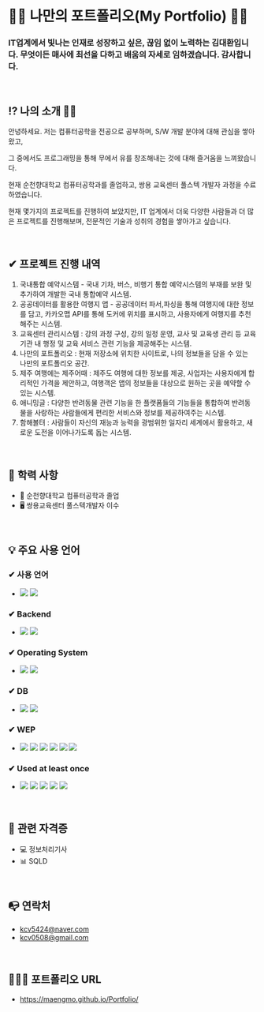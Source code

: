 # 👨‍💻 나만의 포트폴리오(My Portfolio) 👨‍💻
### IT업계에서 빛나는 인재로 성장하고 싶은, 끊임 없이 노력하는 김대환입니다. 무엇이든 매사에 최선을 다하고 배움의 자세로 임하겠습니다. 감사합니다.<br>         
<br>    
   
## ⁉ 나의 소개 🙇🏼
  <p>안녕하세요. 저는 컴퓨터공학을 전공으로 공부하며, S/W 개발 분야에 대해 관심을 쌓아 왔고,</p>
  <p>그 중에서도 프로그래밍을 통해 무에서 유를 창조해내는 것에 대해 즐거움을 느껴왔습니다.</p>
  <p>현재 순천향대학교 컴퓨터공학과를 졸업하고, 쌍용 교육센터 풀스텍 개발자 과정을 수료하였습니다.</p>
  <p>현재 몇가지의 프로젝트를 진행하여 보았지만, IT 업계에서 더욱 다양한 사람들과 더 많은 프로젝트를 진행해보며, 전문적인 기술과 성취의 경험을 쌓아가고 싶습니다.</p>
   
  <br> 
   
## ✔ 프로젝트 진행 내역 
1. 국내통합 예약시스템 - 국내 기차, 버스, 비행기 통합 예약시스템의 부재를 보완 및 추가하여 개발한 국내 통합예약 시스템.
2. 공공데이터를 활용한 여행지 앱 - 공공데이터 파서,파싱을 통해 여행지에 대한 정보를 담고, 카카오맵 API를 통해 도커에 위치를 표시하고, 사용자에게 여행지를 추천해주는 시스템.
3. 교육센터 관리시스템 : 강의 과정 구성, 강의 일정 운영, 교사 및 교육생 관리 등 교육기관 내 행정 및 교육 서비스 관련 기능을 제공해주는 시스템.
4. 나만의 포트폴리오 : 현재 저장소에 위치한 사이트로, 나의 정보들을 담을 수 있는 나만의 포트폴리오 공간.
5. 제주 여행에는 제주어때 : 제주도 여행에 대한 정보를 제공, 사업자는 사용자에게 합리적인 가격을 제안하고, 여행객은 앱의 정보들을 대상으로 원하는 곳을 예약할 수 있는 시스템.
6. 애니밍글 :  다양한 반려동물 관련 기능을 한 플랫폼들의 기능들을 통합하여 반려동물을 사랑하는 사람들에게 편리한 서비스와 정보를 제공하여주는 시스템.
7. 함해볼텨 : 사람들이 자신의 재능과 능력을 광범위한 일자리 세계에서 활용하고, 새로운 도전을 이어나가도록 돕는 시스템.

<br>

## 📝 학력 사항
- 🏫 순천향대학교 컴퓨터공학과 졸업
- 🖥 쌍용교육센터 풀스텍개발자 이수

<br>

## 💡 주요 사용 언어
### ✔ 사용 언어
- <img src="https://img.shields.io/badge/JAVA-007396?style=for-the-badge&logo=java&logoColor=white"> 
    <img src="https://img.shields.io/badge/Python-3776AB?style=for-the-badge&logo=Python&logoColor=white">
### ✔ Backend
- <img src="https://img.shields.io/badge/Spring-6DB33F?style=for-the-badge&logo=Spring&logoColor=white">
    <img src="https://img.shields.io/badge/Ajax-ECD53F?style=for-the-badge&logo=Ajax&logoColor=white">
### ✔ Operating System
- <img src="https://img.shields.io/badge/macOS-000000?style=for-the-badge&logo=macOs IDEA&logoColor=white"> 
    <img src="https://img.shields.io/badge/Windows-0078D6?style=for-the-badge&logo=Windows IDEA&logoColor=white"> 
### ✔ DB
- <img src="https://img.shields.io/badge/Oracle-F80000?style=for-the-badge&logo=Oracle&logoColor=white">
    <img src="https://img.shields.io/badge/mysql-4479A1?style=for-the-badge&logo=mysql&logoColor=white">
### ✔ WEP
- <img src="https://img.shields.io/badge/javascript-F7DF1E?style=for-the-badge&logo=javascript&logoColor=black">
     <img src="https://img.shields.io/badge/css-1572B6?style=for-the-badge&logo=css3&logoColor=white">
     <img src="https://img.shields.io/badge/html-E34F26?style=for-the-badge&logo=html5&logoColor=white">
     <img src="https://img.shields.io/badge/JSP-007396?style=for-the-badge&logo=jsp&logoColor=white">
     <img src="https://img.shields.io/badge/jquery-0769AD?style=for-the-badge&logo=jquery&logoColor=white">
    <img src="https://img.shields.io/badge/apachetomcat-F8DC75?style=for-the-badge&logo=apachetomcat&logoColor=white">
### ✔ Used at least once
- <img src="https://img.shields.io/badge/C-A8B9CC?style=for-the-badge&logo=C&logoColor=white">
  <img src="https://img.shields.io/badge/Linux-FCC624?style=for-the-badge&logo=Linux&logoColor=white">
  <img src="https://img.shields.io/badge/C++-00599C?style=for-the-badge&logo=C++&logoColor=white">
  <img src="https://img.shields.io/badge/Jupyter-F37626?style=for-the-badge&logo=Jupyter&logoColor=white">
  <img src="https://img.shields.io/badge/Apache Spark-E25A1C?style=for-the-badge&logo=Apache&logoColor=white">
<br>

## 📜 관련 자격증
- 💻 정보처리기사
- 📊 SQLD

<br>

## 📭 연락처
- kcv5424@naver.com
- kcv0508@gmail.com

<br>

## 🙋🏼‍♂️ 포트폴리오 URL
- https://maengmo.github.io/Portfolio/





